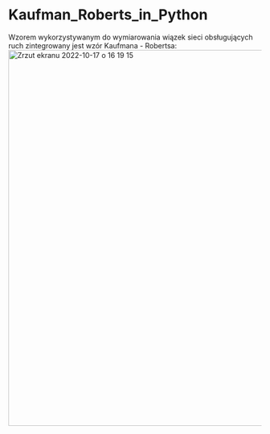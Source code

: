 # Kaufman_Roberts_in_Python
Wzorem wykorzystywanym do wymiarowania wiązek sieci obsługujących ruch zintegrowany jest wzór Kaufmana - Robertsa:
<img width="747" alt="Zrzut ekranu 2022-10-17 o 16 19 15" src="https://user-images.githubusercontent.com/61777542/196201575-b3fab542-fd10-4af8-b6a4-07127da5565d.png">
